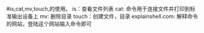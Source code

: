 #is,cat,mv,touch,的使用。
 is：查看文件列表
 cat: 命令用于连接文件并打印到标准输出设备上
 mv: 删除目录
 touch：创建文件，目录
 explainshell.com: 解释命令的网站，登陆这个网站输入命令即可